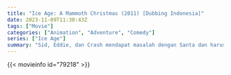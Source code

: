 ```yaml
---
title: "Ice Age: A Mammoth Christmas (2011) [Dubbing Indonesia]"
date: 2023-11-09T11:30:43Z
tags: ["Movie"]
categories: ["Animation", "Adventure", "Comedy"]
series: ["Ice Age"]
summary: "Sid, Eddie, dan Crash mendapat masalah dengan Santa dan harus menghapus nama mereka dari daftar nakal."
---
```


<mux-player stream-type="on-demand"
src="https://kp3d-my.sharepoint.com/personal/ryoo_kp3d_onmicrosoft_com/_layouts/15/download.aspx?share=Ebe-PhADYnRAspbPfT-7o84B0Ms84PQ7diPg7_GOYJcVYA" prefer-playback="mse" controls>

</mux-player>


{{< movieinfo id="79218" >}}

<script src="https://cdn.jsdelivr.net/npm/@mux/mux-player"></script>

 <script type="application/ld+json ">
{
"@context": "https://schema.org/",
"@type": "VideoObject",
"name": "Ice Age: A Mammoth Christmas",
"contentUrl": "https://stream.mux.com/LIfLU1Nk93hkdU2TAD9sxx5Ig0202fEjhgSx7qB1cXEI4.m3u8",
"thumbnailUrl": "https://www.themoviedb.org/t/p/original/6UQMLtCivpTFJQo1XnkYSASUpq5.jpg?width=314&fit_mode=preserve&time=25",
"uploadDate": "2023-11-09T11:30:43Z",
}

</script>